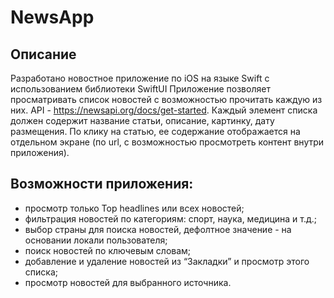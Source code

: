 # NewsApp
## Описание
Разработано новостное приложение по iOS на языке Swift с использованием библиотеки SwiftUI
Приложение позволяет просматривать список новостей с возможностью прочитать каждую из них. API - https://newsapi.org/docs/get-started. 
Каждый элемент списка должен содержит название статьи, описание, картинку, дату размещения. По клику на статью, ее содержание отображается на отдельном экране (по url, с возможностью просмотреть контент внутри приложения).
## Возможности приложения:
- просмотр только Top headlines или всех новостей;
- фильтрация новостей по категориям: спорт, наука, медицина и т.д.;
- выбор страны для поиска новостей, дефолтное значение - на основании локали пользователя;
- поиск новостей по ключевым словам;
- добавление и удаление новостей из “Закладки” и просмотр этого списка;
- просмотр новостей для выбранного источника.
